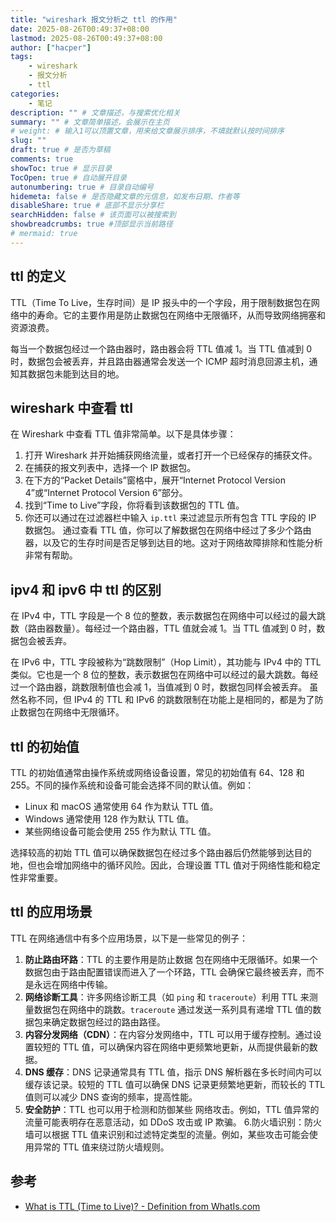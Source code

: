 ```yaml
---
title: "wireshark 报文分析之 ttl 的作用"
date: 2025-08-26T00:49:37+08:00
lastmod: 2025-08-26T00:49:37+08:00
author: ["hacper"]
tags:
    - wireshark
    - 报文分析
    - ttl
categories:
    - 笔记
description: "" # 文章描述，与搜索优化相关
summary: "" # 文章简单描述，会展示在主页
# weight: # 输入1可以顶置文章，用来给文章展示排序，不填就默认按时间排序
slug: ""
draft: true # 是否为草稿
comments: true
showToc: true # 显示目录
TocOpen: true # 自动展开目录
autonumbering: true # 目录自动编号
hidemeta: false # 是否隐藏文章的元信息，如发布日期、作者等
disableShare: true # 底部不显示分享栏
searchHidden: false # 该页面可以被搜索到
showbreadcrumbs: true #顶部显示当前路径
# mermaid: true
---
```


## ttl 的定义

TTL（Time To Live，生存时间）是 IP 报头中的一个字段，用于限制数据包在网络中的寿命。它的主要作用是防止数据包在网络中无限循环，从而导致网络拥塞和资源浪费。

每当一个数据包经过一个路由器时，路由器会将 TTL 值减 1。当 TTL 值减到 0 时，数据包会被丢弃，并且路由器通常会发送一个 ICMP 超时消息回源主机，通知其数据包未能到达目的地。

## wireshark 中查看 ttl
在 Wireshark 中查看 TTL 值非常简单。以下是具体步骤：
1. 打开 Wireshark 并开始捕获网络流量，或者打开一个已经保存的捕获文件。
2. 在捕获的报文列表中，选择一个 IP 数据包。
3. 在下方的“Packet Details”窗格中，展开“Internet Protocol Version 4”或“Internet Protocol Version 6”部分。
4. 找到“Time to Live”字段，你将看到该数据包的 TTL 值。
5. 你还可以通过在过滤器栏中输入 `ip.ttl` 来过滤显示所有包含 TTL 字段的 IP 数据包。
通过查看 TTL 值，你可以了解数据包在网络中经过了多少个路由器，以及它的生存时间是否足够到达目的地。这对于网络故障排除和性能分析非常有帮助。

## ipv4 和 ipv6 中 ttl 的区别
在 IPv4 中，TTL 字段是一个 8 位的整数，表示数据包在网络中可以经过的最大跳数（路由器数量）。每经过一个路由器，TTL 值就会减 1。当 TTL 值减到 0 时，数据包会被丢弃。

在 IPv6 中，TTL 字段被称为“跳数限制”（Hop Limit），其功能与 IPv4 中的 TTL 类似。它也是一个 8 位的整数，表示数据包在网络中可以经过的最大跳数。每经过一个路由器，跳数限制值也会减 1，当值减到 0 时，数据包同样会被丢弃。
虽然名称不同，但 IPv4 的 TTL 和 IPv6 的跳数限制在功能上是相同的，都是为了防止数据包在网络中无限循环。

## ttl 的初始值
TTL 的初始值通常由操作系统或网络设备设置，常见的初始值有 64、128 和 255。不同的操作系统和设备可能会选择不同的默认值。例如：
- Linux 和 macOS 通常使用 64 作为默认 TTL 值。
- Windows 通常使用 128 作为默认 TTL 值。
- 某些网络设备可能会使用 255 作为默认 TTL 值。

选择较高的初始 TTL 值可以确保数据包在经过多个路由器后仍然能够到达目的地，但也会增加网络中的循环风险。因此，合理设置 TTL 值对于网络性能和稳定性非常重要。

## ttl 的应用场景
TTL 在网络通信中有多个应用场景，以下是一些常见的例子：
1. **防止路由环路**：TTL 的主要作用是防止数据
包在网络中无限循环。如果一个数据包由于路由配置错误而进入了一个环路，TTL 会确保它最终被丢弃，而不是永远在网络中传输。
2. **网络诊断工具**：许多网络诊断工具（如 `ping` 和 `traceroute`）利用 TTL 来测量数据包在网络中的跳数。`traceroute` 通过发送一系列具有递增 TTL 值的数据包来确定数据包经过的路由路径。
3. **内容分发网络（CDN）**：在内容分发网络中，TTL 可以用于缓存控制。通过设置较短的 TTL 值，可以确保内容在网络中更频繁地更新，从而提供最新的数据。
4. **DNS 缓存**：DNS 记录通常具有 TTL 值，指示 DNS 解析器在多长时间内可以缓存该记录。较短的 TTL 值可以确保 DNS 记录更频繁地更新，而较长的 TTL 值则可以减少 DNS 查询的频率，提高性能。
5. **安全防护**：TTL 也可以用于检测和防御某些
网络攻击。例如，TTL 值异常的流量可能表明存在恶意活动，如 DDoS 攻击或 IP 欺骗。
6.防火墙识别：防火墙可以根据 TTL 值来识别和过滤特定类型的流量。例如，某些攻击可能会使用异常的 TTL 值来绕过防火墙规则。

## 参考
- [What is TTL (Time to Live)? - Definition from WhatIs.com](https://www.techtarget.com/searchnetworking/definition/TTL-Time-to-Live)